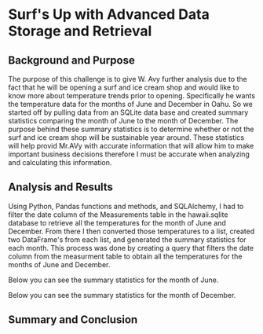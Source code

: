 # Surf's Up with Advanced Data Storage and Retrieval 

## Background and Purpose

The purpose of this challenge is to give W. Avy further analysis due to the fact that he will be opening a surf and ice cream shop and would like to know more about temperature trends prior to opening. Specifically he wants the temperature data for the months of June and December in Oahu. So we started off by pulling data from an SQLite data base and created summary statistics comparing the month of June to the month of December. The purpose behind these summary statistics is to determine whether or not the surf and ice cream shop will be sustainable year around. These statistics will help provid Mr.AVy with accurate information that will allow him to make important business decisions therefore I must be accurate when analyzing and calculating this information.



## Analysis and Results

Using Python, Pandas functions and methods, and SQLAlchemy, I had to filter the date column of the Measurements table in the hawaii.sqlite database to retrieve all the temperatures for the month of June and December. From there I then converted those temperatures to a list, created two DataFrame's from each list, and generated the summary statistics for each month. This process was done by creating a query that filters the date column from the measurment table to obtain all the temperatures for the months of June and December.

Below you can see the summary statistics for the month of June.


Below you can see the summary statistics for the month of December.


## Summary and Conclusion

